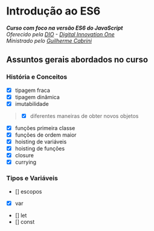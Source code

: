 # Introdução ao ES6
_**Curso com foco na versão ES6 do JavaScript**_\
_Oferecido pela [DIO](https://digitalinnovation.one/) - [Digital Innovation One](https://github.com/digitalinnovationone)_\
_Ministrado pelo [Guilherme Cabrini](https://github.com/guilhermecabrini/introducao-ao-javascript-dio)_
## Assuntos gerais abordados no curso
### História e Conceitos
- [x] tipagem fraca
- [x] tipagem dinâmica
- [x] imutabilidade 
> - [x] diferentes maneiras de obter novos objetos 
- [x] funções primeira classe 
- [x] funções de ordem maior
- [x] hoisting de variáveis
- [x] hoisting de funções
- [x] closure
- [x] currying

### Tipos e Variáveis
- [] escopos
- [x] var
- [] let 
- [] const 
